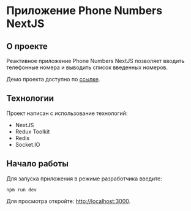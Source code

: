 # Приложение Phone Numbers NextJS

## О проекте

Реактивное приложение Phone Numbers NextJS позволяет вводить телефонные номера и выводить список введенных номеров.

Демо проекта доступно по [ссылке](https://superkassa.herokuapp.com).

## Технологии

Проект написан с использование технологий:

- NextJS
- Redux Toolkit
- Redis
- Socket.IO

## Начало работы

Для запуска приложения в режиме разработчика введите:

```
npm run dev
```

Для просмотра откройте: [http://localhost:3000](http://localhost:3000).
